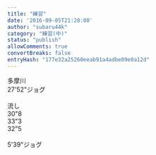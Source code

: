 ```yaml
---
title: "練習"
date: '2016-09-05T21:28:00'
author: "subaru44k"
category: "練習(中)"
status: "publish"
allowComments: true
convertBreaks: false
entryHash: "177e32a25260eeab91a4adbe09e0a12d"
---
```

多摩川<br>
27&#39;52"ジョグ<br>
<br>
流し<br>
30"8<br>
33"3<br>
32"5<br>
<br>
5&#39;39"ジョグ
